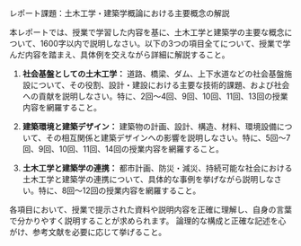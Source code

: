 レポート課題：土木工学・建築学概論における主要概念の解説

本レポートでは、授業で学習した内容を基に、土木工学と建築学の主要な概念について、1600字以内で説明しなさい。以下の3つの項目全てについて、授業で学んだ内容を踏まえ、具体例を交えながら詳細に解説すること。

1. **社会基盤としての土木工学：**  道路、橋梁、ダム、上下水道などの社会基盤施設について、その役割、設計・建設における主要な技術的課題、および社会への貢献を説明しなさい。特に、2回～4回、9回、10回、11回、13回の授業内容を網羅すること。

2. **建築環境と建築デザイン：** 建築物の計画、設計、構造、材料、環境設備について、その相互関係と建築デザインへの影響を説明しなさい。特に、5回～7回、9回、10回、11回、14回の授業内容を網羅すること。

3. **土木工学と建築学の連携：** 都市計画、防災・減災、持続可能な社会における土木工学と建築学の連携について、具体的な事例を挙げながら説明しなさい。特に、8回～12回の授業内容を網羅すること。


各項目において、授業で提示された資料や説明内容を正確に理解し、自身の言葉で分かりやすく説明することが求められます。  論理的な構成と正確な記述を心がけ、参考文献を必要に応じて挙げること。
